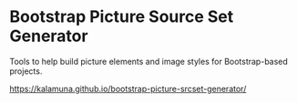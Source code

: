 # Bootstrap Picture Source Set Generator

Tools to help build picture elements and image styles for Bootstrap-based projects.

https://kalamuna.github.io/bootstrap-picture-srcset-generator/